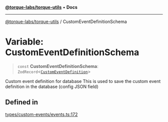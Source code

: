 [**@torque-labs/torque-utils**](../README.md) • **Docs**

***

[@torque-labs/torque-utils](../README.md) / CustomEventDefinitionSchema

# Variable: CustomEventDefinitionSchema

> `const` **CustomEventDefinitionSchema**: `ZodRecord`\<[`CustomEventDefinition`](../type-aliases/CustomEventDefinition.md)\>

Custom event definition for database
This is used to save the custom event definition in the database (config JSON field)

## Defined in

[types/custom-events/events.ts:172](https://github.com/torque-labs/torque-utils/blob/c76fb4101d477d1e8e6fb4f5de7a277964527c27/types/custom-events/events.ts#L172)
